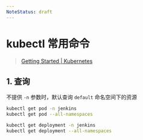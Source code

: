 ```yaml
---
NoteStatus: draft
---
```


# kubectl 常用命令

> [Getting Started | Kubernetes](https://kubernetes.io/docs/setup/)

## 1. 查询

不提供 `-n` 参数时，默认查询 `default` 命名空间下的资源

```bash
kubectl get pod -n jenkins
kubectl get pod --all-namespaces
```

```bash
kubectl get deployment -n jenkins
kubectl get deployment --all-namespaces
```
